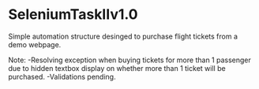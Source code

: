 # SeleniumTaskIIv1.0

Simple automation structure desinged to purchase 
flight tickets from a demo webpage.

Note: 
-Resolving exception when buying tickets for more than 1 passenger
due to hidden textbox display on whether more than 1 ticket will be purchased.
-Validations pending.

